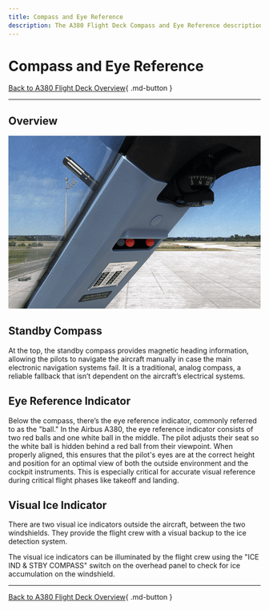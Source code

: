 ```yaml
---
title: Compass and Eye Reference 
description: The A380 Flight Deck Compass and Eye Reference description. 
---
```


# Compass and Eye Reference

[Back to A380 Flight Deck Overview](../index.md){ .md-button }

---

## Overview

![compass-eye-reference.png](../../../assets/a380x-briefing/flight-deck/compass-eye-reference.png)

## Standby Compass

At the top, the standby compass provides magnetic heading information, allowing the pilots to navigate the aircraft
manually in case the main electronic navigation systems fail. It is a traditional, analog compass, a reliable fallback
that isn’t dependent on the aircraft’s electrical systems.

## Eye Reference Indicator

Below the compass, there’s the eye reference indicator, commonly referred to as the "ball."
In the Airbus A380, the eye reference indicator consists of two red balls and one white ball in the middle. The pilot
adjusts their seat so the white ball is hidden behind a red ball from their viewpoint. When properly aligned, this
ensures that the pilot's eyes are at the correct height and position for an optimal view of both the outside environment
and the cockpit instruments. This is especially critical for accurate visual reference during critical flight phases
like takeoff and landing.

## Visual Ice Indicator

There are two visual ice indicators outside the aircraft, between the two windshields. They provide
the flight crew with a visual backup to the ice detection system.

The visual ice indicators can be illuminated by the flight crew using the "ICE IND & STBY COMPASS" switch on the 
overhead panel to check for ice accumulation on the windshield.

---

[Back to A380 Flight Deck Overview](../index.md){ .md-button }
